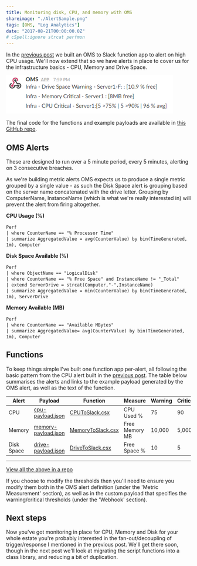 ```yaml
---
title: Monitoring disk, CPU, and memory with OMS
shareimage: "./AlertSample.png"
tags: [OMS, "Log Analytics"]
date: "2017-08-21T00:00:00.0Z"
# cSpell:ignore strcat perfmon
---
```


In the [previous post](/blog/2017/08/building-better-oms-alerts-with-function-apps) we built an OMS to Slack function app to alert on high CPU usage. We'll now extend that so we have alerts in place to cover us for the infrastructure basics - CPU, Memory and Drive Space.

![Example Alerts](./AlertSample.png)

The final code for the functions and example payloads are available in [this GitHub repo](https://github.com/taddison/blog-oms-to-slack/tree/master/MultipleFunctions).

## OMS Alerts

These are designed to run over a 5 minute period, every 5 minutes, alerting on 3 consecutive breaches.

As we're building metric alerts OMS expects us to produce a single metric grouped by a single value - as such the Disk Space alert is grouping based on the server name concatenated with the drive letter. Grouping by ComputerName, InstanceName (which is what we're really interested in) will prevent the alert from firing altogether.

**CPU Usage (%)**

```
Perf
| where CounterName == "% Processor Time"
| summarize AggregatedValue = avg(CounterValue) by bin(TimeGenerated, 1m), Computer
```

**Disk Space Available (%)**

```
Perf
| where ObjectName == "LogicalDisk"
| where CounterName == "% Free Space" and InstanceName != "_Total"
| extend ServerDrive = strcat(Computer,"-",InstanceName)
| summarize AggregatedValue = min(CounterValue) by bin(TimeGenerated, 1m), ServerDrive
```

**Memory Available (MB)**

```
Perf
| where CounterName == "Available MBytes"
| summarize AggregatedValue= avg(CounterValue) by bin(TimeGenerated, 1m), Computer
```

## Functions

To keep things simple I've built one function app per-alert, all following the basic pattern from the CPU alert built in the [previous post](/blog/2017/08/building-better-oms-alerts-with-function-apps). The table below summarises the alerts and links to the example payload generated by the OMS alert, as well as the text of the function.

| Alert      | Payload                                    | Function                                 | Measure        | Warning | Critical |
| ---------- | ------------------------------------------ | ---------------------------------------- | -------------- | ------- | -------- |
| CPU        | [cpu-payload.json](cpu-payload.json)       | [CPUToSlack.csx](./CPUToSlack.csx)       | CPU Used %     | 75      | 90       |
| Memory     | [memory-payload.json](memory-payload.json) | [MemoryToSlack.csx](./MemoryToSlack.csx) | Free Memory MB | 10,000  | 5,000    |
| Disk Space | [drive-payload.json](drive-payload.json)   | [DriveToSlack.csx](./DriveToSlack.csx)   | Free Space %   | 10      | 5        |

---

[View all the above in a repo](https://github.com/taddison/blog-oms-to-slack/tree/master/MultipleFunctions)

If you choose to modify the thresholds then you'll need to ensure you modify them both in the OMS alert definition (under the 'Metric Measurement' section), as well as in the custom payload that specifies the warning/critical thresholds (under the 'Webhook' section).

## Next steps

Now you've got monitoring in place for CPU, Memory and Disk for your whole estate you're probably interested in the fan-out/decoupling of trigger/response I mentioned in the previous post. We'll get there soon, though in the next post we'll look at migrating the script functions into a class library, and reducing a bit of duplication.
